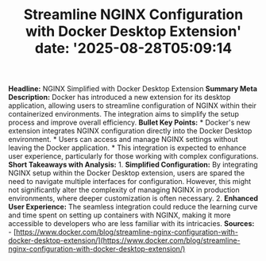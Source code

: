﻿---
title: "Streamline NGINX Configuration with Docker Desktop Extension'
date: '2025-08-28T05:09:14"
category: "Markets"
summary: ""
slug: "streamline nginx configuration with docker desktop extension"
source_urls:
  - "https://www.docker.com/blog/streamline-nginx-configuration-with-docker-desktop-extension/"
seo:
  title: "Streamline NGINX Configuration with Docker Desktop Extension | Hash n Hedge'
  description: '"
  keywords: ["news", "markets", "brief"]
---
**Headline:** NGINX Simplified with Docker Desktop Extension  **Summary Meta Description:**  Docker has introduced a new extension for its desktop application, allowing users to streamline configuration of NGINX within their containerized environments. The integration aims to simplify the setup process and improve overall efficiency.  **Bullet Key Points:**  * Docker's new extension integrates NGINX configuration directly into the Docker Desktop environment. * Users can access and manage NGINX settings without leaving the Docker application. * This integration is expected to enhance user experience, particularly for those working with complex configurations.  **Short Takeaways with Analysis:**  1.  **Simplified Configuration:** By integrating NGINX setup within the Docker Desktop extension, users are spared the need to navigate multiple interfaces for configuration. However, this might not significantly alter the complexity of managing NGINX in production environments, where deeper customization is often necessary. 2.  **Enhanced User Experience:** The seamless integration could reduce the learning curve and time spent on setting up containers with NGINX, making it more accessible to developers who are less familiar with its intricacies.  **Sources:** - [https://www.docker.com/blog/streamline-nginx-configuration-with-docker-desktop-extension/](https://www.docker.com/blog/streamline-nginx-configuration-with-docker-desktop-extension/) 
